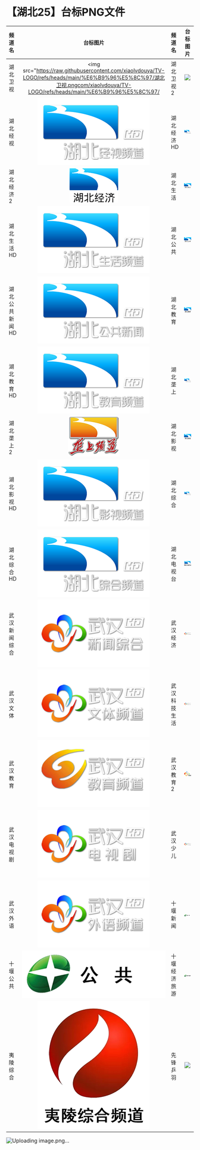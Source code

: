 # 【湖北25】台标PNG文件
|频道名|台标图片|频道名|台标图片|
|:---|:---:|:---|:---:|
|湖北卫视|<img src="https://raw.githubusercontent.com/xiaolvdouya/TV-LOGO/refs/heads/main/%E6%B9%96%E5%8C%97/湖北卫视.pngcom/xiaolvdouya/TV-LOGO/refs/heads/main/%E6%B9%96%E5%8C%97/|湖北卫视2|<img src="https://raw.githubusercontent.com/xiaolvdouya/TV-LOGO/refs/heads/main/%E6%B9%96%E5%8C%97/湖北卫视2.png">|
|湖北经视|<img src="https://raw.githubusercontent.com/xiaolvdouya/TV-LOGO/refs/heads/main/%E6%B9%96%E5%8C%97/湖北经视.png">|湖北经济HD|<img src="https://raw.githubusercontent.com/xiaolvdouya/TV-LOGO/refs/heads/main/%E6%B9%96%E5%8C%97/湖北经济HD.png">|
|湖北经济2|<img src="https://raw.githubusercontent.com/xiaolvdouya/TV-LOGO/refs/heads/main/%E6%B9%96%E5%8C%97/湖北经济2.png">|湖北生活|<img src="https://raw.githubusercontent.com/xiaolvdouya/TV-LOGO/refs/heads/main/%E6%B9%96%E5%8C%97/湖北生活.png">|
|湖北生活HD|<img src="https://raw.githubusercontent.com/xiaolvdouya/TV-LOGO/refs/heads/main/%E6%B9%96%E5%8C%97/湖北生活HD.png">|湖北公共|<img src="https://raw.githubusercontent.com/xiaolvdouya/TV-LOGO/refs/heads/main/%E6%B9%96%E5%8C%97/湖北公共.png">|
|湖北公共新闻HD|<img src="https://raw.githubusercontent.com/xiaolvdouya/TV-LOGO/refs/heads/main/%E6%B9%96%E5%8C%97/湖北公共新闻HD.png">|湖北教育|<img src="https://raw.githubusercontent.com/xiaolvdouya/TV-LOGO/refs/heads/main/%E6%B9%96%E5%8C%97/湖北教育.png">|
|湖北教育HD|<img src="https://raw.githubusercontent.com/xiaolvdouya/TV-LOGO/refs/heads/main/%E6%B9%96%E5%8C%97/湖北教育HD.png">|湖北垄上|<img src="https://raw.githubusercontent.com/xiaolvdouya/TV-LOGO/refs/heads/main/%E6%B9%96%E5%8C%97/湖北垄上.png">|
|湖北垄上2|<img src="https://raw.githubusercontent.com/xiaolvdouya/TV-LOGO/refs/heads/main/%E6%B9%96%E5%8C%97/湖北垄上2.png">|湖北影视|<img src="https://raw.githubusercontent.com/xiaolvdouya/TV-LOGO/refs/heads/main/%E6%B9%96%E5%8C%97/湖北影视.png">|
|湖北影视HD|<img src="https://raw.githubusercontent.com/xiaolvdouya/TV-LOGO/refs/heads/main/%E6%B9%96%E5%8C%97/湖北影视HD.png">|湖北综合|<img src="https://raw.githubusercontent.com/xiaolvdouya/TV-LOGO/refs/heads/main/%E6%B9%96%E5%8C%97/湖北综合.png">|
|湖北综合HD|<img src="https://raw.githubusercontent.com/xiaolvdouya/TV-LOGO/refs/heads/main/%E6%B9%96%E5%8C%97/湖北综合HD.png">|湖北电视台|<img src="https://raw.githubusercontent.com/xiaolvdouya/TV-LOGO/refs/heads/main/%E6%B9%96%E5%8C%97/湖北电视台.png">|
|武汉新闻综合|<img src="https://raw.githubusercontent.com/xiaolvdouya/TV-LOGO/refs/heads/main/%E6%B9%96%E5%8C%97/武汉新闻综合.png">|武汉经济|<img src="https://raw.githubusercontent.com/xiaolvdouya/TV-LOGO/refs/heads/main/%E6%B9%96%E5%8C%97/武汉经济.png">|
|武汉文体|<img src="https://raw.githubusercontent.com/xiaolvdouya/TV-LOGO/refs/heads/main/%E6%B9%96%E5%8C%97/武汉文体.png">|武汉科技生活|<img src="https://raw.githubusercontent.com/xiaolvdouya/TV-LOGO/refs/heads/main/%E6%B9%96%E5%8C%97/武汉科技生活.png">|
|武汉教育|<img src="https://raw.githubusercontent.com/xiaolvdouya/TV-LOGO/refs/heads/main/%E6%B9%96%E5%8C%97/武汉教育.png">|武汉教育2|<img src="https://raw.githubusercontent.com/xiaolvdouya/TV-LOGO/refs/heads/main/%E6%B9%96%E5%8C%97/武汉教育2.png">|
|武汉电视剧|<img src="https://raw.githubusercontent.com/xiaolvdouya/TV-LOGO/refs/heads/main/%E6%B9%96%E5%8C%97/武汉电视剧.png">|武汉少儿|<img src="https://raw.githubusercontent.com/xiaolvdouya/TV-LOGO/refs/heads/main/%E6%B9%96%E5%8C%97/武汉少儿.png">|
|武汉外语|<img src="https://raw.githubusercontent.com/xiaolvdouya/TV-LOGO/refs/heads/main/%E6%B9%96%E5%8C%97/武汉外语.png">|十堰新闻|<img src="https://raw.githubusercontent.com/xiaolvdouya/TV-LOGO/refs/heads/main/%E6%B9%96%E5%8C%97/十堰新闻.png">|
|十堰公共|<img src="https://raw.githubusercontent.com/xiaolvdouya/TV-LOGO/refs/heads/main/%E6%B9%96%E5%8C%97/十堰公共.png">|十堰经济旅游|<img src="https://raw.githubusercontent.com/xiaolvdouya/TV-LOGO/refs/heads/main/%E6%B9%96%E5%8C%97/十堰经济旅游.png">|
|夷陵综合|<img src="https://raw.githubusercontent.com/xiaolvdouya/TV-LOGO/refs/heads/main/%E6%B9%96%E5%8C%97/夷陵综合.png">|先锋乒羽|<img src="https://raw.githubusercontent.com/xiaolvdouya/TV-LOGO/refs/heads/main/%E6%B9%96%E5%8C%97/先锋乒羽.png">|
![Uploading image.png…]()

